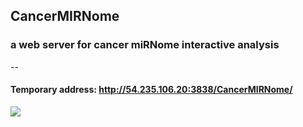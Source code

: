## CancerMIRNome
### a web server for cancer miRNome interactive analysis
--

#### Temporary address: http://54.235.106.20:3838/CancerMIRNome/

![](https://github.com/rli012/CancerMIRNome/blob/master/www/img/CancerMIRNome_page.jpg)
